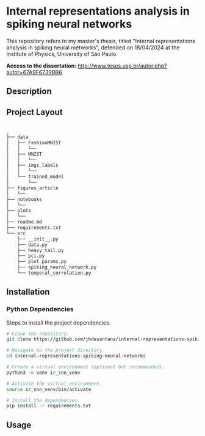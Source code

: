 # Internal representations analysis in spiking neural networks

This repository refers to my master's thesis, titled "Internal representations analysis in spiking neural metworks", defended on 18/04/2024 at the Institute of Physics, University of São Paulo.

**Access to the dissertation:** http://www.teses.usp.br/autor.php?autor=67A9F6739BB6

## Description

## Project Layout
```bash

.
├── data
│   ├── FashionMNIST
│   │   └──
│   ├── MNIST
│   │   └── 
│   ├── imgs_labels
│   │   └──
│   └── trained_model
│       └── 
├── figures_article
│   └──
├── notebooks
│   └──
├── plots
│   └──
├── readme.md
├── requirements.txt
└── src
    ├── __init__.py
    ├── data.py
    ├── heavy_tail.py
    ├── pci.py
    ├── plot_params.py
    ├── spiking_neural_network.py
    └── temporal_correlation.py
```

## Installation
### Python Dependencies
Steps to install the project dependencies.
```bash
# Clone the repository.
git clone https://github.com/jhdesantana/internal-representations-spiking-neural-networks

# Navigate to the project directory.
cd internal-representations-spiking-neural-networks

# Create a virtual environment (optional but recommended).
python3 -m venv ir_snn_venv

# Activate the virtual environment.
source ir_snn_venv/bin/activate

# Install the dependencies.
pip install -r requirements.txt
```
## Usage